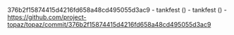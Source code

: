 376b2f15874415d4216fd658a48cd495055d3ac9 - tankfest () - tankfest () - https://github.com/project-topaz/topaz/commit/376b2f15874415d4216fd658a48cd495055d3ac9
